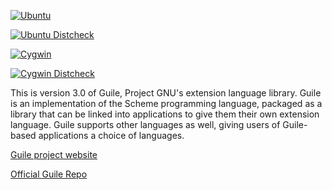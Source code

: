 [![Ubuntu](https://github.com/spk121/guile/actions/workflows/ubuntu.yml/badge.svg)](https://github.com/spk121/guile/actions/workflows/ubuntu.yml)

[![Ubuntu Distcheck](https://github.com/spk121/guile/actions/workflows/ubuntu-distcheck.yml/badge.svg)](https://github.com/spk121/guile/actions/workflows/ubuntu-distcheck.yml)

[![Cygwin](https://github.com/spk121/guile/actions/workflows/cygwin.yml/badge.svg)](https://github.com/spk121/guile/actions/workflows/cygwin.yml)

[![Cygwin Distcheck](https://github.com/spk121/guile/actions/workflows/cygwin-distcheck.yml/badge.svg)](https://github.com/spk121/guile/actions/workflows/cygwin-distcheck.yml)

This is version 3.0 of Guile, Project GNU's extension language library.
Guile is an implementation of the Scheme programming language, packaged
as a library that can be linked into applications to give them their own
extension language.  Guile supports other languages as well, giving
users of Guile-based applications a choice of languages.

[Guile project website](https://www.gnu.org/s/guile)

[Official Guile Repo](https://git.savannah.gnu.org/cgit/guile.git)
